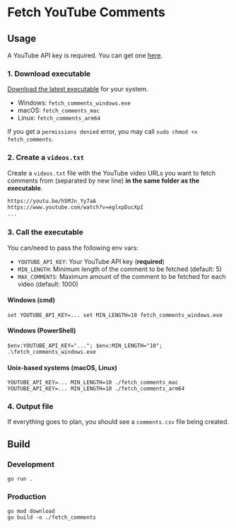 # Fetch YouTube Comments

## Usage

A YouTube API key is required. You can get one [here](https://console.developers.google.com/apis/credentials).

### 1. Download executable

[Download the latest executable](https://github.com/romanzipp/youtube-fetch-comments/releases/latest) for your system.

- Windows: `fetch_comments_windows.exe`
- macOS: `fetch_comments_mac`
- Linux: `fetch_comments_arm64`

If you get a  `permissions denied` error, you may call `sudo chmod +x fetch_comments`.

### 2. Create a `videos.txt`

Create a `videos.txt` file with the YouTube video URLs you want to fetch comments from (separated by new line) **in the same folder as the executable**.

```txt
https://youtu.be/h5MJn_Yy7aA
https://www.youtube.com/watch?v=eglxpDucXpI
...
```

### 3. Call the executable

You can/need to pass the following env vars:

- `YOUTUBE_API_KEY`: Your YouTube API key (**required**)
- `MIN_LENGTH`: Minimum length of the comment to be fetched (default: 5)
- `MAX_COMMENTS`: Maximum amount of the comment to be fetched for each video (default: 1000)

#### Windows (cmd)

```
set YOUTUBE_API_KEY=... set MIN_LENGTH=10 fetch_comments_windows.exe
```

#### Windows (PowerShell)

```
$env:YOUTUBE_API_KEY="..."; $env:MIN_LENGTH="10"; .\fetch_comments_windows.exe
```

#### Unix-based systems (macOS, Linux)

```
YOUTUBE_API_KEY=... MIN_LENGTH=10 ./fetch_comments_mac
YOUTUBE_API_KEY=... MIN_LENGTH=10 ./fetch_comments_arm64
```

### 4. Output file

If everything goes to plan, you should see a `comments.csv` file being created.

## Build

### Development

```shell
go run .
```

### Production

```shell
go mod download
go build -o ./fetch_comments
```
